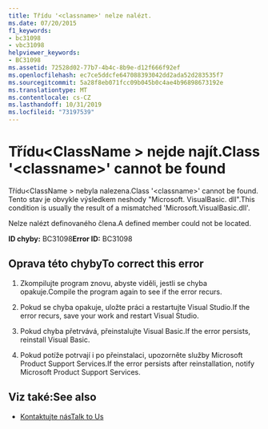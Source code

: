 ```yaml
---
title: Třídu '<classname>' nelze nalézt.
ms.date: 07/20/2015
f1_keywords:
- bc31098
- vbc31098
helpviewer_keywords:
- BC31098
ms.assetid: 72528d02-77b7-4b4c-8b9e-d12f666f92ef
ms.openlocfilehash: ec7ce5ddcfe647088393042dd2ada52d283535f7
ms.sourcegitcommit: 5a28f8eb071fcc09b045b0c4ae4b96898673192e
ms.translationtype: MT
ms.contentlocale: cs-CZ
ms.lasthandoff: 10/31/2019
ms.locfileid: "73197539"
---
```

# <a name="class-classname-cannot-be-found"></a><span data-ttu-id="9f65a-102">Třídu\<ClassName > nejde najít.</span><span class="sxs-lookup"><span data-stu-id="9f65a-102">Class '\<classname>' cannot be found</span></span>
<span data-ttu-id="9f65a-103">Třídu\<ClassName > nebyla nalezena.</span><span class="sxs-lookup"><span data-stu-id="9f65a-103">Class '\<classname>' cannot be found.</span></span> <span data-ttu-id="9f65a-104">Tento stav je obvykle výsledkem neshody "Microsoft. VisualBasic. dll".</span><span class="sxs-lookup"><span data-stu-id="9f65a-104">This condition is usually the result of a mismatched 'Microsoft.VisualBasic.dll'.</span></span>  
  
 <span data-ttu-id="9f65a-105">Nelze nalézt definovaného člena.</span><span class="sxs-lookup"><span data-stu-id="9f65a-105">A defined member could not be located.</span></span>  
  
 <span data-ttu-id="9f65a-106">**ID chyby:** BC31098</span><span class="sxs-lookup"><span data-stu-id="9f65a-106">**Error ID:** BC31098</span></span>  
  
## <a name="to-correct-this-error"></a><span data-ttu-id="9f65a-107">Oprava této chyby</span><span class="sxs-lookup"><span data-stu-id="9f65a-107">To correct this error</span></span>  
  
1. <span data-ttu-id="9f65a-108">Zkompilujte program znovu, abyste viděli, jestli se chyba opakuje.</span><span class="sxs-lookup"><span data-stu-id="9f65a-108">Compile the program again to see if the error recurs.</span></span>  
  
2. <span data-ttu-id="9f65a-109">Pokud se chyba opakuje, uložte práci a restartujte Visual Studio.</span><span class="sxs-lookup"><span data-stu-id="9f65a-109">If the error recurs, save your work and restart Visual Studio.</span></span>  
  
3. <span data-ttu-id="9f65a-110">Pokud chyba přetrvává, přeinstalujte Visual Basic.</span><span class="sxs-lookup"><span data-stu-id="9f65a-110">If the error persists, reinstall Visual Basic.</span></span>  
  
4. <span data-ttu-id="9f65a-111">Pokud potíže potrvají i po přeinstalaci, upozorněte služby Microsoft Product Support Services.</span><span class="sxs-lookup"><span data-stu-id="9f65a-111">If the error persists after reinstallation, notify Microsoft Product Support Services.</span></span>  
  
## <a name="see-also"></a><span data-ttu-id="9f65a-112">Viz také:</span><span class="sxs-lookup"><span data-stu-id="9f65a-112">See also</span></span>

- [<span data-ttu-id="9f65a-113">Kontaktujte nás</span><span class="sxs-lookup"><span data-stu-id="9f65a-113">Talk to Us</span></span>](/visualstudio/ide/feedback-options)
